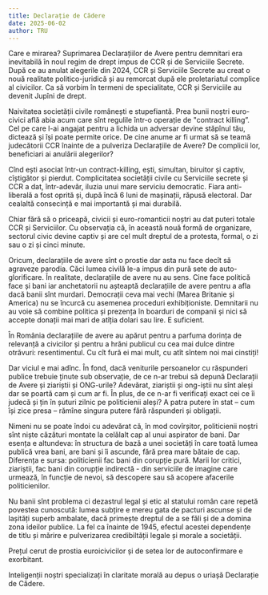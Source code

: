 ```yaml
---
title: Declarație de Cădere
date: 2025-06-02
author: TRU
---
```

Care e mirarea? Suprimarea Declarațiilor de Avere pentru demnitari era inevitabilă în noul regim de drept impus de CCR și de Serviciile Secrete. După ce au anulat alegerile din 2024, CCR și Serviciile Secrete au creat o nouă realitate politico-juridică și au remorcat după ele proletariatul complice al civicilor. Ca să vorbim în termeni de specialitate, CCR și Serviciile au devenit Jupîni de drept.

Naivitatea societății civile românești e stupefiantă. Prea bunii noștri euro-civici află abia acum care sînt regulile într-o operație de "contract killing”. Cel pe care l-ai angajat pentru a lichida un adversar devine stăpînul tău, dictează și își poate permite orice. De cine anume ar fi urmat să se teamă judecătorii CCR înainte de a pulveriza Declarațiile de Avere? De complicii lor, beneficiari ai anulării alegerilor?

Cînd ești asociat într-un contract-killing, ești, simultan, biruitor și captiv, cîștigător și pierdut. Complicitatea societății civile cu Serviciile secrete și CCR a dat, într-adevăr, iluzia unui mare serviciu democratic. Fiara anti-liberală a fost oprită și, după încă 6 luni de mașinații, răpusă electoral. Dar cealaltă consecință e mai importantă și mai durabilă.

Chiar fără să o priceapă, civicii și euro-romanticii noștri au dat puteri totale CCR și Serviciilor. Cu observația că, în această nouă formă de organizare,  sectorul civic devine captiv și are cel mult dreptul de a protesta, formal, o zi sau o zi și cinci minute.

Oricum, declarațiile de avere sînt o prostie dar asta nu face decît să agraveze parodia. Căci lumea civilă le-a impus din pură sete de auto-glorificare. În realitate, declarațiile de avere nu au sens. Cine face politică face și bani iar anchetatorii nu așteaptă declarațiile de avere pentru a afla dacă banii sînt murdari. Democrații ceva mai vechi (Marea Britanie și America) nu se încurcă cu asemenea proceduri exhibiționiste. Demnitarii nu au voie să combine politica și prezența în boarduri de companii și nici să accepte donații mai mari de atîția dolari sau lire. E suficient.

În România declarațiile de avere au apărut pentru a parfuma dorința de relevanță a civicilor și pentru a hrăni publicul cu cea mai dulce dintre otrăvuri: resentimentul. Cu cît fură ei mai mult, cu atît sîntem noi mai cinstiți!  

Dar viciul e mai adînc. În fond, dacă veniturile persoanelor cu răspunderi publice trebuie ținute sub observație, de ce n-ar trebui să depună Declarații de Avere și ziariștii și ONG-urile? Adevărat, ziariștii și ong-iștii nu sînt aleși dar se poartă cam și cum ar fi. În plus, de ce n-ar fi verificați exact cei ce îi judecă și țin în șuturi zilnic pe politicienii aleși? A patra putere în stat – cum își zice presa – rămîne singura putere fără răspunderi și obligații.

Nimeni nu se poate îndoi cu adevărat că, în mod covîrșitor, politicienii noștri sînt niște căzături montate la celălalt cap al unui aspirator de bani. Dar esența e altundeva: în structura de bază a unei societăți în care toată lumea publică vrea bani, are bani și îi ascunde, fără prea mare bătaie de cap. Diferența e sursa: politicienii fac bani din corupție pură. Marii lor critici, ziariștii, fac bani din corupție indirectă - din serviciile de imagine care urmează, în funcție de nevoi, să descopere sau să acopere afacerile politicienilor.

Nu banii sînt problema ci dezastrul legal și etic al statului român care repetă povestea cunoscută: lumea subțire e mereu gata de pacturi ascunse și de lașități superb ambalate, dacă primește dreptul de a se făli și de a domina zona ideilor publice. La fel ca înainte de 1945, efectul acestei dependențe de titlu și mărire e pulverizarea credibiltății legale și morale a societății.

Prețul cerut de prostia euroicivicilor și de setea lor de autoconfirmare e exorbitant.

Inteligenții noștri specializați în claritate morală au depus o uriașă Declarație de Cădere.
